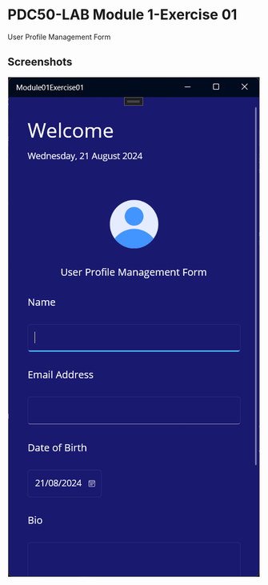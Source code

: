 # PDC50-LAB Module 1-Exercise 01
User Profile Management Form

## Screenshots

<div align="center">
  <img src="Screenshots/Screenshot 1.png">
</div>
